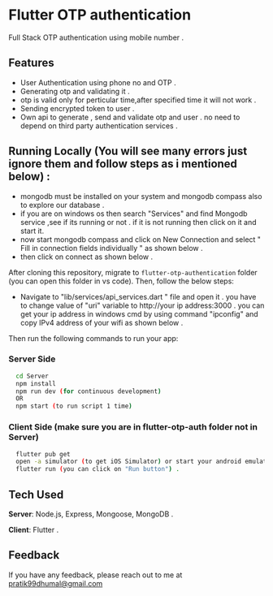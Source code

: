 # Flutter OTP authentication 

Full Stack OTP authentication using mobile number .

## Features

- User Authentication using phone no and OTP .
- Generating otp and validating it .
- otp is valid only for perticular time,after specified time it will not work .
- Sending encrypted token to user .
- Own api to generate , send and validate otp and user . no need to depend on third party authentication services .

## Running Locally (You will see many errors just ignore them and follow steps as i mentioned below) :

- mongodb must be installed on your system and mongodb compass also to explore our database .
- if you are on windows os then search "Services" and find Mongodb service ,see if its running or not . if it is not running then click on it and start it.
- now start mongodb compass and click on New Connection and select  " Fill in connection fields individually " as shown below .
- then click on connect as shown below .

After cloning this repository, migrate to ```flutter-otp-authentication``` folder (you can open this folder in vs code). Then, follow the below steps:
- Navigate to "lib/services/api_services.dart " file and open it . you have to change value of "uri" variable to http://your ip address:3000 .
  you can get your ip address in windows cmd by using command "ipconfig" and copy IPv4 address of your wifi as shown below .




Then run the following commands to run your app:

### Server Side
```bash
  cd Server
  npm install
  npm run dev (for continuous development)
  OR
  npm start (to run script 1 time)
```

### Client Side (make sure you are in flutter-otp-auth folder not in Server)
```bash
  flutter pub get
  open -a simulator (to get iOS Simulator) or start your android emulator or connect your smartphone in debugging mode .
  flutter run (you can click on "Run button") .
```

## Tech Used
**Server**: Node.js, Express, Mongoose, MongoDB .

**Client**: Flutter .
    
## Feedback

If you have any feedback, please reach out to me at pratik99dhumal@gmail.com
